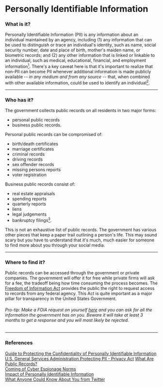 # Personally Identifiable Information

### What is it?
Personally Identifiable Information (PII) is any information about an individual maintained by an agency, including (1) any information that can be used to distinguish or trace an individual's identity, such as name, social security number, date and place of birth, mother's maiden name, or biometric records; and (2) any other information that is linked or linkable to an individual, such as medical, educational, financial, and employment information[<sup>1</sup>](https://github.com/iamzoh/InformationSecurity/blob/master/PDFs/Protecting%20the%20Confidentiality%20of%20PII%20(NIST).pdf). There's a key caveat here is that it's important to realize that non-PII can become PII whenever additional information is made publicly available -- *in any medium and from any source* -- that, when combined with other available information, could be used to identify an individual[<sup>2</sup>](https://www.gsa.gov/reference/gsa-privacy-program/rules-and-policies-protecting-pii-privacy-act). 
___
### Who has it?
The government collects public records on all residents in two major forms: 
* personal public records 
* business public records.

Personal public records can be compromised of: 
* birth/death certificates 
* marriage certificates
* criminal records
* driving records
* sex offender records
* missing persons reports
* voter registration   
   
Business public records consist of:
* real estate appraisals
* spending reports
* quarterly reports
* liens
* legal judgements
* bankruptcy filings[<sup>3</sup>](https://www.dmv.org/public-records/). 

This is not an exhaustive list of public records. The government has various other pieces that keep a paper trail outlining a person's life. This may sound scary but you have to understand that it's much, much easier for someone to find more about you through your social media.





___
### Where to find it?
Public records can be accessed through the government or private companies. The government will offer it for free while private firms will ask for a fee, the tradeoff being how time consuming the process becomes. The [Freedom of Information Act](https://www.foia.gov/about.html) provides the public the right to request access to records from any federal agency. This Act is quite important as a major pillar for transparency in the United States Government. 

###### Pro-tip: Make a FOIA request on yourself [here](https://www.foia.gov/report-makerequest.html) and you can ask for all the information the government has on you. Beware it will take at least 3 months to get a response and you will most likely be rejected.   
___
### References
[Guide to Protecting the Confidentiality of Personally Identifiable Information](https://github.com/iamzoh/InformationSecurity/blob/master/PDFs/Protecting%20the%20Confidentiality%20of%20PII%20(NIST).pdf)   
[U.S. General Services Administration Protecting PII - Privacy Act](https://www.gsa.gov/reference/gsa-privacy-program/rules-and-policies-protecting-pii-privacy-act)
[What Are Public Records?](https://www.dmv.org/public-records/)  
[Coming of Cyber Espionage Norms](https://github.com/iamzoh/InformationSecurity/blob/master/PDFs/Coming%20of%20Cyber%20Espionage%20Norms%20(IEEE%202017).pdf)  
[Impact of Personally Identifiable Information](https://github.com/iamzoh/InformationSecurity/blob/master/PDFs/Impact%20of%20PII%20(IEEE%202007).pdf)  
[What Anyone Could Know About You from Twitter](https://github.com/iamzoh/InformationSecurity/blob/master/PDFs/What%20Anyone%20Could%20Knoww%20About%20You%20from%20Twitter%20(IEEE%202012).pdf)
